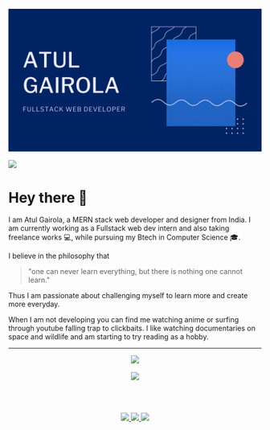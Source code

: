 ![](atul-gairola.png)


![](https://komarev.com/ghpvc/?username=atul-gairola)

# Hey there 👋 
I am Atul Gairola, a MERN stack web developer and designer from India. 
I am currently working as a Fullstack web dev intern  and also taking freelance works :computer:, while pursuing my Btech in Computer Science :mortar_board:.

I believe in the philosophy that 
> "one can never learn everything, but there is nothing one cannot learn."

Thus I am passionate about challenging myself to learn more and create more everyday. 

When I am not developing you can find me watching anime or surfing through youtube falling trap to clickbaits. I like watching documentaries on space and wildlife and am starting to try reading as a hobby.

***

<p align="center"><img src="https://github-readme-stats.vercel.app/api?username=atul-gairola&show_icons=true&count_private=true&custom_title=Repository-Stats&hide=stars&disable_animations&include_all_commits=true" /></p>

<p align="center"><img src="https://github-readme-stats.vercel.app/api/top-langs/?username=atul-gairola&layout=compact&langs_count=7" /></p>

<br />
<br />
<p align="center" >
 <a href="https://www.linkedin.com/in/atul-gairola-06875319b/">
  <img src="https://img.shields.io/static/v1?&label= &logo=linkedin&message=LinkdeIn" />
</a>
 <a href="https://dev.to/atulgairola">
  <img src="https://img.shields.io/static/v1?&label= &logo=dev.to&message=Dev.to" />
</a> 
 <a href="https://twitter.com/atul__gairola">
  <img src="https://img.shields.io/static/v1?&label= &logo=twitter&message=Twitter" />
</a>
</p>
